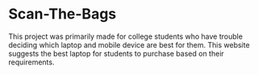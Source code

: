 # Scan-The-Bags
This project was primarily made for college students who have trouble deciding which laptop and mobile device are best for them. This website suggests the best laptop for students to purchase based on their requirements.
